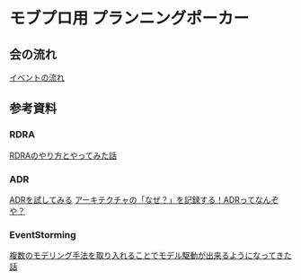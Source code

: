# モブプロ用 プランニングポーカー


## 会の流れ

[イベントの流れ](/docs/イベントの流れ.md)

## 参考資料

### RDRA

[RDRAのやり方とやってみた話
](https://qiita.com/98lerr/items/8fccb37735729acb24cd)

### ADR

[ADRを試してみる](https://jnuank.hatenablog.com/entry/2020/12/24/230329)
[アーキテクチャの「なぜ？」を記録する！ADRってなんぞや？](https://qiita.com/fuubit/items/dbb22435202acbe48849)


### EventStorming

[複数のモデリング手法を取り入れることでモデル駆動が出来るようになってきた話](https://qiita.com/jnuank/items/a103ebef49515a76a912)
